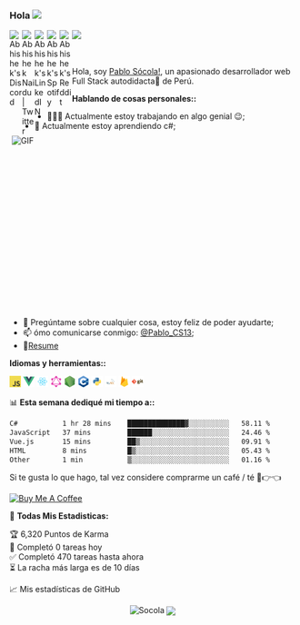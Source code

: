 ### Hola <img src="https://media.giphy.com/media/hvRJCLFzcasrR4ia7z/giphy.gif" width="25px">
<a href="https://discord.gg/pyFbJN7">
  <img align="left" alt="Abhishek's Discord" width="22px" src="https://raw.githubusercontent.com/peterthehan/peterthehan/master/assets/discord.svg" />
</a>
<a href="https://twitter.com/Pablo_CS13">
  <img align="left" alt="Abhishek Naidu | Twitter" width="22px" src="https://raw.githubusercontent.com/peterthehan/peterthehan/master/assets/twitter.svg" />
</a>
<a href="https://www.linkedin.com/in/juan-socola/">
  <img align="left" alt="Abhishek's LinkedIN" width="22px" src="https://raw.githubusercontent.com/peterthehan/peterthehan/master/assets/linkedin.svg" />
</a>
<a href="https://open.spotify.com/playlist/0Ix5iw819EOemeOyBbZUPH">
  <img align="left" alt="Abhishek's Spotify" width="22px" src="https://raw.githubusercontent.com/peterthehan/peterthehan/master/assets/spotify.svg" />
</a>
<a href="https://www.reddit.com/user/PabloCS13/">
  <img align="left" alt="Abhishek's Reddit" width="22px" src="https://raw.githubusercontent.com/peterthehan/peterthehan/master/assets/reddit.svg" />
</a>

![](https://visitor-badge.glitch.me/badge?page_id=Ziggy.Ziggy)

<br />

Hola, soy [Pablo Sócola!](https://genesysdeveloper-df371.web.app/), un apasionado desarrollador web Full Stack autodidacta🚀 de Perú.

  <img align="right" alt="GIF" src="https://github.com/abhisheknaiidu/abhisheknaiidu/blob/master/code.gif?raw=true" width="500" height="320" />
  
**Hablando de cosas personales::**

- 👨🏽‍💻  Actualmente estoy trabajando en algo genial :wink:;
- 🌱 Actualmente estoy aprendiendo c#; 
- 💬 Pregúntame sobre cualquier cosa, estoy feliz de poder ayudarte;
- 📫 ómo comunicarse conmigo: [@Pablo_CS13](https://twitter.com/Pablo_CS13);
- 📝[Resume](https://twitter.com/Pablo_CS13)

**Idiomas y herramientas::**  

<code><img height="20" src="https://raw.githubusercontent.com/github/explore/80688e429a7d4ef2fca1e82350fe8e3517d3494d/topics/javascript/javascript.png"></code>
<code><img height="20" src="https://raw.githubusercontent.com/github/explore/80688e429a7d4ef2fca1e82350fe8e3517d3494d/topics/vue/vue.png"></code>
<code><img height="20" src="https://raw.githubusercontent.com/github/explore/80688e429a7d4ef2fca1e82350fe8e3517d3494d/topics/react/react.png"></code>
<code><img height="20" src="https://raw.githubusercontent.com/github/explore/5c058a388828bb5fde0bcafd4bc867b5bb3f26f3/topics/graphql/graphql.png"></code>
<code><img height="20" src="https://raw.githubusercontent.com/github/explore/80688e429a7d4ef2fca1e82350fe8e3517d3494d/topics/nodejs/nodejs.png"></code>
<code><img height="20" src="https://raw.githubusercontent.com/github/explore/80688e429a7d4ef2fca1e82350fe8e3517d3494d/topics/cpp/cpp.png"></code>
<code><img height="20" src="https://raw.githubusercontent.com/github/explore/80688e429a7d4ef2fca1e82350fe8e3517d3494d/topics/python/python.png"></code>
<code><img height="20" src="https://raw.githubusercontent.com/github/explore/80688e429a7d4ef2fca1e82350fe8e3517d3494d/topics/mysql/mysql.png"></code>
<code><img height="20" src="https://raw.githubusercontent.com/github/explore/80688e429a7d4ef2fca1e82350fe8e3517d3494d/topics/firebase/firebase.png"></code>
<code><img height="20" src="https://raw.githubusercontent.com/github/explore/80688e429a7d4ef2fca1e82350fe8e3517d3494d/topics/git/git.png"></code>

📊 **Esta semana dediqué mi tiempo a::**
<!--START_SECTION:waka-->
```text
C#           1 hr 28 mins    ██████████████▓░░░░░░░░░░   58.11 % 
JavaScript   37 mins         ██████░░░░░░░░░░░░░░░░░░░   24.46 % 
Vue.js       15 mins         ██▒░░░░░░░░░░░░░░░░░░░░░░   09.91 % 
HTML         8 mins          █▒░░░░░░░░░░░░░░░░░░░░░░░   05.43 % 
Other        1 min           ▒░░░░░░░░░░░░░░░░░░░░░░░░   01.16 % 
```
<!--END_SECTION:waka-->

Si te gusta lo que hago, tal vez considere comprarme un café / té 🥺👉👈

<a href="https://www.buymeacoffee.com/pablocs" target="_blank"><img src="https://cdn.buymeacoffee.com/buttons/v2/default-red.png" alt="Buy Me A Coffee" width="150" ></a>

🚧 **Todas Mis Estadisticas:**
<!-- TODO-IST:START -->
🏆  6,320 Puntos de Karma           
🌸  Completó 0 tareas hoy           
✅  Completó 470 tareas hasta ahora           
⏳  La racha más larga es de 10 días
<!-- TODO-IST:END -->


📈 Mis estadísticas de GitHub


<p align="center"> <img src="https://github-readme-stats.vercel.app/api?username=Socola13&show_icons=true&theme=gotham" alt="Socola" />

<a href="https://github.com/socola">
  <img align="center" src="https://github-readme-stats.vercel.app/api/top-langs/?username=Socola13&hide=java,html&title_color=ffffff&text_color=c9cacc&icon_color=2bbc8a&bg_color=1d1f21" />
</a>



